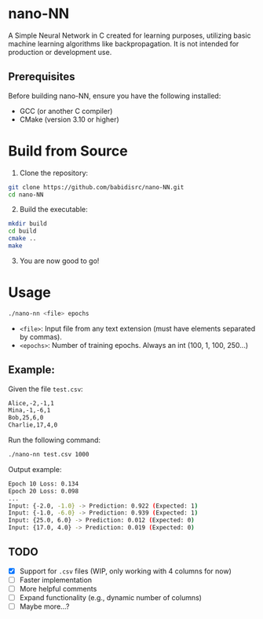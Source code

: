 # nano-NN
A Simple Neural Network in C created for learning purposes, utilizing basic machine learning algorithms like backpropagation. It is not intended for production or development use.

## Prerequisites
Before building nano-NN, ensure you have the following installed:
- GCC (or another C compiler)
- CMake (version 3.10 or higher)

# Build from Source

1. Clone the repository:

```bash
git clone https://github.com/babidisrc/nano-NN.git
cd nano-NN
```

2. Build the executable:

```bash
mkdir build
cd build
cmake ..
make
```

3. You are now good to go!

# Usage

```bash
./nano-nn <file> epochs
```

- `<file>`: Input file from any text extension (must have elements separated by commas).
- `<epochs>`: Number of training epochs. Always an int (100, 1, 100, 250...)

## Example:

Given the file `test.csv`:

```bash
Alice,-2,-1,1
Mina,-1,-6,1
Bob,25,6,0
Charlie,17,4,0
```

Run the following command:

```bash
./nano-nn test.csv 1000
```

Output example:

```bash
Epoch 10 Loss: 0.134
Epoch 20 Loss: 0.098
...
Input: {-2.0, -1.0} -> Prediction: 0.922 (Expected: 1)
Input: {-1.0, -6.0} -> Prediction: 0.939 (Expected: 1)
Input: {25.0, 6.0} -> Prediction: 0.012 (Expected: 0)
Input: {17.0, 4.0} -> Prediction: 0.019 (Expected: 0)
```

## TODO
- [X] Support for `.csv` files (WIP, only working with 4 columns for now)
- [ ] Faster implementation
- [ ] More helpful comments
- [ ] Expand functionality (e.g., dynamic number of columns)
- [ ] Maybe more...?
